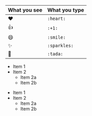   | What you see | What you type |
  | ---------- | ------------ |
  | :heart:    | `:heart:`    |
  | :+1:       | `:+1:`       |
  | :smile:    | `:smile:`    |
  | :sparkles: | `:sparkles:` |
  | :tada:     | `:tada:`     |
  
  
  * Item 1
  * Item 2
    * Item 2a
    * Item 2b


  - Item 1
  - Item 2
    - Item 2a
    - Item 2b
